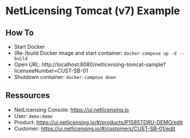 # NetLicensing Tomcat (v7) Example

## How To

- Start Docker
- (Re-)build Docker image and start container: `docker-compose up -d --build`
- Open URL: http://localhost:8080/netlicensing-tomcat-sample?licenseeNumber=CUST-SB-01
- Shutdown container: `docker-compose down`

## Ressources

- NetLicensing Console: https://ui.netlicensing.io
- User: `demo:demo`
- Product: https://ui.netlicensing.io/#/products/P1S85TDRU-DEMO/edit
- Customer: https://ui.netlicensing.io/#/customers/CUST-SB-01/edit
